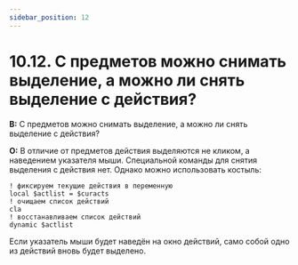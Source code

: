 ```yaml
---
sidebar_position: 12
---
```


# 10.12. С предметов можно снимать выделение, а можно ли снять выделение с действия?
<!-- [:faq_10_12] -->

**В:** С предметов можно снимать выделение, а можно ли снять выделение с действия?

**О:**
В отличие от предметов действия выделяются не кликом, а наведением указателя мыши. Специальной команды для снятия выделения с действия нет. Однако можно использовать костыль:

```qsp
! фиксируем текущие действия в переменную
local $actlist = $curacts
! очищаем список действий
cla
! восстанавливаем список действий
dynamic $actlist
```

Если указатель мыши будет наведён на окно действий, само собой одно из действий вновь будет выделено.
